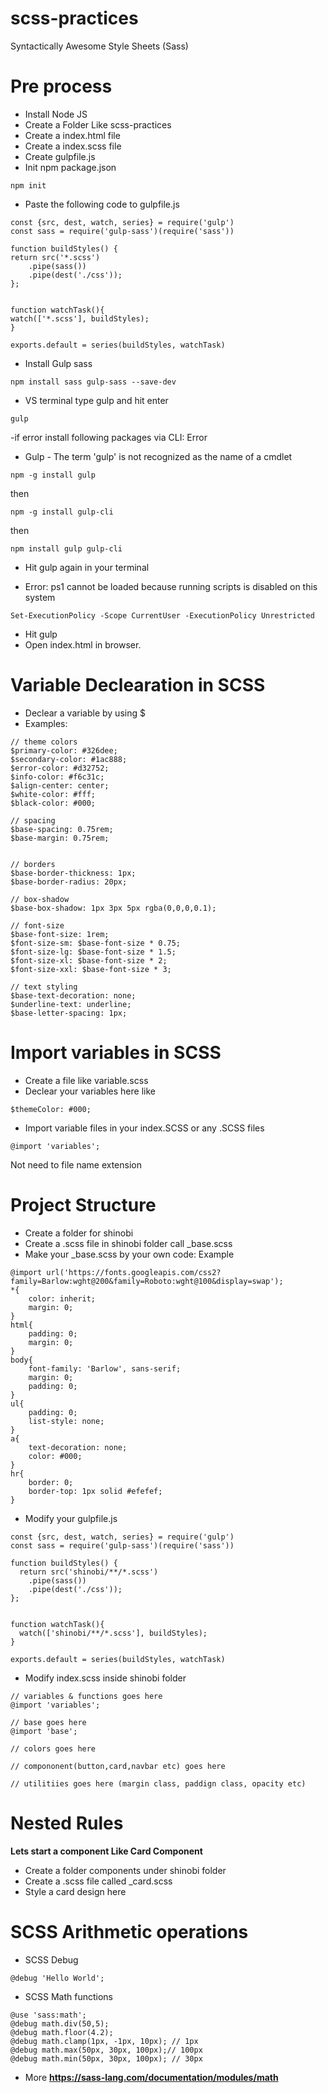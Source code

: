 # scss-practices
Syntactically Awesome Style Sheets (Sass)

# Pre process
- Install Node JS
- Create a Folder Like scss-practices
- Create a index.html file
- Create a index.scss file
- Create gulpfile.js
- Init npm package.json
```
npm init
```
- Paste the following code to gulpfile.js

```
const {src, dest, watch, series} = require('gulp')
const sass = require('gulp-sass')(require('sass'))

function buildStyles() {
return src('*.scss')
    .pipe(sass())
    .pipe(dest('./css'));
};


function watchTask(){
watch(['*.scss'], buildStyles);
}

exports.default = series(buildStyles, watchTask)
```

- Install Gulp sass 
```
npm install sass gulp-sass --save-dev
```

- VS terminal type gulp and hit enter
```
gulp
```
-if error install following packages via CLI: Error

* Gulp - The term 'gulp' is not recognized as the name of a cmdlet
```
npm -g install gulp
```
then
```
npm -g install gulp-cli
```
then
```
npm install gulp gulp-cli
```

- Hit gulp again in your terminal

* Error: ps1 cannot be loaded because running scripts is disabled on this system
```
Set-ExecutionPolicy -Scope CurrentUser -ExecutionPolicy Unrestricted
```
- Hit gulp 
- Open index.html in browser.

# Variable Declearation in SCSS
- Declear a variable by using $
- Examples:
```
// theme colors
$primary-color: #326dee;
$secondary-color: #1ac888;
$error-color: #d32752;
$info-color: #f6c31c;
$align-center: center;
$white-color: #fff;
$black-color: #000;

// spacing
$base-spacing: 0.75rem;
$base-margin: 0.75rem;


// borders
$base-border-thickness: 1px;
$base-border-radius: 20px;

// box-shadow
$base-box-shadow: 1px 3px 5px rgba(0,0,0,0.1);

// font-size
$base-font-size: 1rem;
$font-size-sm: $base-font-size * 0.75;
$font-size-lg: $base-font-size * 1.5;
$font-size-xl: $base-font-size * 2;
$font-size-xxl: $base-font-size * 3;

// text styling
$base-text-decoration: none;
$underline-text: underline;
$base-letter-spacing: 1px;
```

# Import variables in SCSS
- Create a file like variable.scss
- Declear your variables here like
```
$themeColor: #000;
```
- Import variable files in your index.SCSS or any .SCSS files
```
@import 'variables';
```
Not need to file name extension

# Project Structure
- Create a folder for shinobi
- Create a .scss file in shinobi folder call _base.scss
- Make your _base.scss by your own code: Example
```
@import url('https://fonts.googleapis.com/css2?family=Barlow:wght@200&family=Roboto:wght@100&display=swap');
*{
    color: inherit;
    margin: 0;
}
html{
    padding: 0;
    margin: 0;
}
body{
    font-family: 'Barlow', sans-serif;
    margin: 0;
    padding: 0;
}
ul{
    padding: 0;
    list-style: none;
}
a{
    text-decoration: none;
    color: #000;
}
hr{
    border: 0;
    border-top: 1px solid #efefef;
}
```
- Modify your gulpfile.js
```
const {src, dest, watch, series} = require('gulp')
const sass = require('gulp-sass')(require('sass'))

function buildStyles() {
  return src('shinobi/**/*.scss')
    .pipe(sass())
    .pipe(dest('./css'));
};


function watchTask(){
  watch(['shinobi/**/*.scss'], buildStyles);
}

exports.default = series(buildStyles, watchTask)
```
- Modify index.scss inside shinobi folder 
```
// variables & functions goes here
@import 'variables';

// base goes here
@import 'base';

// colors goes here

// compononent(button,card,navbar etc) goes here

// utilitiies goes here (margin class, paddign class, opacity etc)
```


# Nested Rules
**Lets start a component Like Card Component**
- Create a folder components under shinobi folder
- Create a .scss file called _card.scss
- Style a card design here

# SCSS Arithmetic operations
- SCSS Debug
```
@debug 'Hello World';
```
- SCSS Math functions
```
@use 'sass:math';
@debug math.div(50,5);
@debug math.floor(4.2);
@debug math.clamp(1px, -1px, 10px); // 1px
@debug math.max(50px, 30px, 100px);// 100px
@debug math.min(50px, 30px, 100px); // 30px
```
- More **https://sass-lang.com/documentation/modules/math**